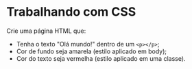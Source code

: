 # Trabalhando com CSS

Crie uma página HTML que:

- Tenha o texto "Olá mundo!" dentro de um `<p></p>`;
- Cor de fundo seja amarela (estilo aplicado em body);
- Cor do texto seja vermelha (estilo aplicado em uma classe).
